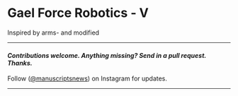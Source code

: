 # Gael Force Robotics - V 

Inspired by arms- and modified


---
#### _Contributions welcome. Anything missing? Send in a pull request. Thanks._
Follow  ([@manuscriptsnews](https://instagram.com/gaelforcev)) on Instagram for updates.

---

